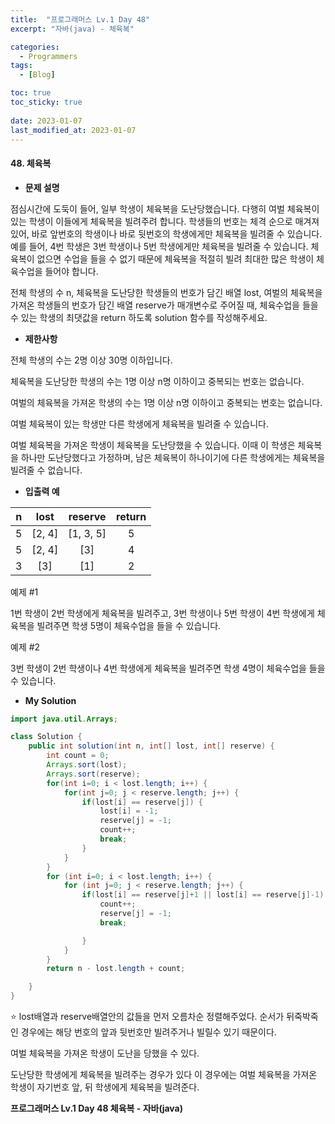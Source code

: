 ```yaml
---
title:  "프로그래머스 Lv.1 Day 48"
excerpt: "자바(java) - 체육복"

categories:
  - Programmers
tags:
  - [Blog]

toc: true
toc_sticky: true
 
date: 2023-01-07
last_modified_at: 2023-01-07
---
```


#### 48. 체육복


- **문제 설명** 

점심시간에 도둑이 들어, 일부 학생이 체육복을 도난당했습니다. 다행히 여벌 체육복이 있는 학생이 이들에게 체육복을 빌려주려 합니다. 학생들의 번호는 체격 순으로 매겨져 있어, 바로 앞번호의 학생이나 바로 뒷번호의 학생에게만 체육복을 빌려줄 수 있습니다. 예를 들어, 4번 학생은 3번 학생이나 5번 학생에게만 체육복을 빌려줄 수 있습니다. 체육복이 없으면 수업을 들을 수 없기 때문에 체육복을 적절히 빌려 최대한 많은 학생이 체육수업을 들어야 합니다.

전체 학생의 수 n, 체육복을 도난당한 학생들의 번호가 담긴 배열 lost, 여벌의 체육복을 가져온 학생들의 번호가 담긴 배열 reserve가 매개변수로 주어질 때, 체육수업을 들을 수 있는 학생의 최댓값을 return 하도록 solution 함수를 작성해주세요.


- **제한사항**

전체 학생의 수는 2명 이상 30명 이하입니다.

체육복을 도난당한 학생의 수는 1명 이상 n명 이하이고 중복되는 번호는 없습니다.

여벌의 체육복을 가져온 학생의 수는 1명 이상 n명 이하이고 중복되는 번호는 없습니다.

여벌 체육복이 있는 학생만 다른 학생에게 체육복을 빌려줄 수 있습니다.

여벌 체육복을 가져온 학생이 체육복을 도난당했을 수 있습니다. 이때 이 학생은 체육복을 하나만 도난당했다고 가정하며, 남은 체육복이 하나이기에 다른 학생에게는 체육복을 빌려줄 수 없습니다.

- **입출력 예**

|**n**|**lost**|**reserve**|**return**|
|:---:|:---:|:---:|:---:|
|5|[2, 4]|[1, 3, 5]|5|
|5|[2, 4]|[3]|4|
|3|[3]|[1]|2|

예제 #1

1번 학생이 2번 학생에게 체육복을 빌려주고, 3번 학생이나 5번 학생이 4번 학생에게 체육복을 빌려주면 학생 5명이 체육수업을 들을 수 있습니다.

예제 #2

3번 학생이 2번 학생이나 4번 학생에게 체육복을 빌려주면 학생 4명이 체육수업을 들을 수 있습니다.

- **My Solution**

```java
import java.util.Arrays;

class Solution {
    public int solution(int n, int[] lost, int[] reserve) {
        int count = 0;
        Arrays.sort(lost);
        Arrays.sort(reserve);
        for(int i=0; i < lost.length; i++) {
            for(int j=0; j < reserve.length; j++) {
                if(lost[i] == reserve[j]) {
                    lost[i] = -1;
                    reserve[j] = -1;
                    count++;
                    break;
                }
            }
        }
        for (int i=0; i < lost.length; i++) {
            for (int j=0; j < reserve.length; j++) {
                if(lost[i] == reserve[j]+1 || lost[i] == reserve[j]-1) {
                    count++;
                    reserve[j] = -1;
                    break;

                }
            }
        }
        return n - lost.length + count;

    }
}
```

⭐ lost배열과 reserve배열안의 값들을 먼저 오름차순 정렬해주었다. 순서가 뒤죽박죽인 경우에는 해당 번호의 앞과 뒷번호만 빌려주거나 빌릴수 있기 때문이다. 

여벌 체육복을 가져온 학생이 도난을 당했을 수 있다.

도난당한 학생에게 체육복을 빌려주는 경우가 있다
이 경우에는 여벌 체육복을 가져온 학생이 자기번호 앞, 뒤 학생에게 체육복을 빌려준다.


**프로그래머스 Lv.1 Day 48 체육복 - 자바(java)**